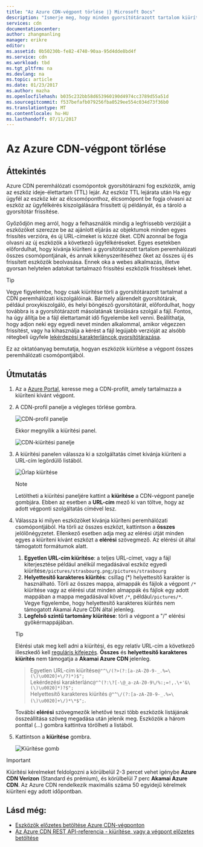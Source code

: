 ```yaml
---
title: "Az Azure CDN-végpont törlése |} Microsoft Docs"
description: "Ismerje meg, hogy minden gyorsítótárazott tartalom kiürítése az Azure CDN-végponton."
services: cdn
documentationcenter: 
author: zhangmanling
manager: erikre
editor: 
ms.assetid: 0b50230b-fe82-4740-90aa-95d4dde8bd4f
ms.service: cdn
ms.workload: tbd
ms.tgt_pltfrm: na
ms.devlang: na
ms.topic: article
ms.date: 01/23/2017
ms.author: mazha
ms.openlocfilehash: b035c232bb58d653960190d4974cc3789d55a51d
ms.sourcegitcommit: f537befafb079256fba0529ee554c034d73f36b0
ms.translationtype: MT
ms.contentlocale: hu-HU
ms.lasthandoff: 07/11/2017
---
```

# <a name="purge-an-azure-cdn-endpoint"></a>Az Azure CDN-végpont törlése
## <a name="overview"></a>Áttekintés
Azure CDN peremhálózati csomópontok gyorsítótárazni fog eszközök, amíg az eszköz ideje-élettartam (TTL) lejár.  Az eszköz TTL lejárata után Ha egy ügyfél az eszköz kér az élcsomóponthoz, élcsomópont be fogja olvasni az eszköz az ügyfélkérés kiszolgálására frissített új példányát, és a tároló a gyorsítótár frissítése.

Győződjön meg arról, hogy a felhasználók mindig a legfrissebb verzióját a eszközöket szerezze be az ajánlott eljárás az objektumok minden egyes frissítés verzióra, és új URL-címeket is közzé őket.  CDN azonnal be fogja olvasni az új eszközök a következő ügyfélkéréseket.  Egyes esetekben előfordulhat, hogy kívánja kiüríteni a gyorsítótárazott tartalom peremhálózati összes csomópontjának, és annak kikényszerítéséhez őket az összes új és frissített eszközök beolvasása.  Ennek oka a webes alkalmazás, illetve gyorsan helytelen adatokat tartalmazó frissítési eszközök frissítések lehet.

> [!TIP]
> Vegye figyelembe, hogy csak kiürítése törli a gyorsítótárazott tartalmat a CDN peremhálózati kiszolgálóinak.  Bármely alárendelt gyorsítótárak, például proxykiszolgáló, és helyi böngésző gyorsítótárát, előfordulhat, hogy továbbra is a gyorsítótárazott másolatának tárolására szolgál a fájl.  Fontos, ha úgy állítja be a fájl élettartamát idő figyelembe kell venni.  Beállíthatja, hogy adjon neki egy egyedi nevet minden alkalommal, amikor végezzen frissítést, vagy ha kihasználja a kérést a fájl legújabb verzióját az alsóbb rétegbeli ügyfele [lekérdezési karakterláncok gyorsítótárazása](cdn-query-string.md).  
> 
> 

Ez az oktatóanyag bemutatja, hogyan eszközök kiürítése a végpont összes peremhálózati csomópontjából.

## <a name="walkthrough"></a>Útmutatás
1. Az a [Azure Portal](https://portal.azure.com), keresse meg a CDN-profilt, amely tartalmazza a kiüríteni kívánt végpont.
2. A CDN-profil panelje a végleges törlése gombra.
   
    ![CDN-profil panelje](./media/cdn-purge-endpoint/cdn-profile-blade.png)
   
    Ekkor megnyílik a kiürítési panel.
   
    ![CDN-kiürítési panelje](./media/cdn-purge-endpoint/cdn-purge-blade.png)
3. A kiürítési panelen válassza ki a szolgáltatás címet kívánja kiüríteni a URL-cím legördülő listából.
   
    ![Űrlap kiürítése](./media/cdn-purge-endpoint/cdn-purge-form.png)
   
   > [!NOTE]
   > Letöltheti a kiürítési paneljére kattint a **kiürítése** a CDN-végpont panelje gombjára.  Ebben az esetben a **URL-cím** mező ki van töltve, hogy az adott végponti szolgáltatás címével lesz.
   > 
   > 
4. Válassza ki milyen eszközöket kívánja kiüríteni peremhálózati csomópontjából.  Ha törli az összes eszközt, kattintson a **összes** jelölőnégyzetet.  Ellenkező esetben adja meg az elérési útját minden egyes a kiüríteni kívánt eszközt a **elérési** szövegmező. Az elérési út által támogatott formátumok alatt.
    1. **Egyetlen URL-cím kiürítése**: a teljes URL-címet, vagy a fájl kiterjesztése például anélkül megadásával eszköz egyedi kiürítése`/pictures/strasbourg.png`;`/pictures/strasbourg`
    2. **Helyettesítő karakteres kiürítés**: csillag (\*) helyettesítő karakter is használható. Törli az összes mappa, almappák és fájlok a végpont `/*` kiürítése vagy az elérési utat minden almappák és fájlok egy adott mappában a mappa megadásával követ `/*`, például`/pictures/*`.  Vegye figyelembe, hogy helyettesítő karakteres kiürítés nem támogatott Akamai Azure CDN által jelenleg. 
    3. **Legfelső szintű tartomány kiürítése**: törli a végpont a "/" elérési gyökérmappájában.
   
   > [!TIP]
   > Elérési utak meg kell adni a kiürítési, és egy relatív URL-cím a következő illeszkedő kell [reguláris kifejezés](https://msdn.microsoft.com/library/az24scfc.aspx). **Összes** és **helyettesítő karakteres kiürítés** nem támogatja a **Akamai Azure CDN** jelenleg.
   > > Egyetlen URL-cím kiürítése`@"^\/(?>(?:[a-zA-Z0-9-_.%=\(\)\u0020]+\/?)*)$";`  
   > > Lekérdezési karakterlánc`@"^(?:\?[-\@_a-zA-Z0-9\/%:;=!,.\+'&\(\)\u0020]*)?$";`  
   > > Helyettesítő karakteres kiürítés `@"^\/(?:[a-zA-Z0-9-_.%=\(\)\u0020]+\/)*\*$";`. 
   > 
   > További **elérési** szövegmezők lehetővé teszi több eszközök listájának összeállítása szöveg megadása után jelenik meg.  Eszközök a három ponttal (…) gombra kattintva törölheti a listából.
   > 
5. Kattintson a **kiürítése** gombra.
   
    ![Kiürítése gomb](./media/cdn-purge-endpoint/cdn-purge-button.png)

> [!IMPORTANT]
> Kiürítési kérelmeket feldolgozni a körülbelül 2-3 percet vehet igénybe **Azure CDN Verizon** (Standard és prémium), és körülbelül 7 perc **Akamai Azure CDN**.  Az Azure CDN rendelkezik maximális száma 50 egyidejű kérelmek kiüríteni egy adott időpontban. 
> 
> 

## <a name="see-also"></a>Lásd még:
* [Eszközök előzetes betöltése Azure CDN-végponton](cdn-preload-endpoint.md)
* [Az Azure CDN REST API-referencia - kiürítése, vagy a végpont előzetes betöltése](https://msdn.microsoft.com/library/mt634451.aspx)

